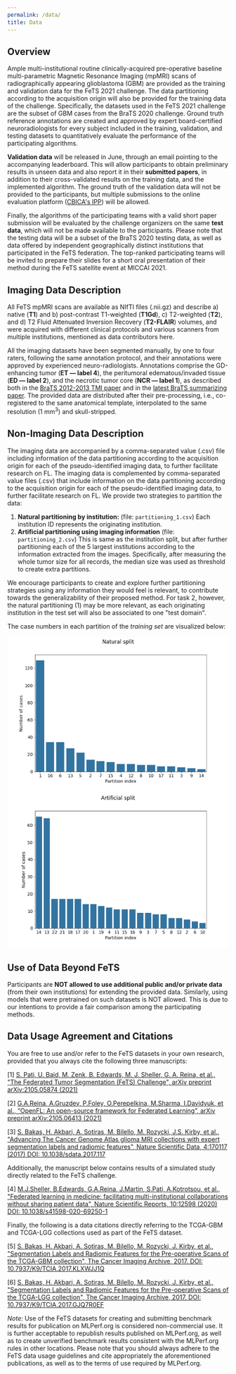 ```yaml
---
permalink: /data/
title: Data
---
```


## Overview

Ample multi-institutional routine clinically-acquired pre-operative baseline multi-parametric Magnetic Resonance Imaging (mpMRI) scans of radiographically appearing glioblastoma (GBM) are provided as the training and validation data for the FeTS 2021 challenge. The data partitioning according to the acquisition origin will also be provided for the training data of the challenge. Specifically, the datasets used in the FeTS 2021 challenge are the subset of GBM cases from the BraTS 2020 challenge. Ground truth reference annotations are created and approved by expert board-certified neuroradiologists for every subject included in the training, validation, and testing datasets to quantitatively evaluate the performance of the participating algorithms.

**Validation data** will be released in June, through an email pointing to the accompanying leaderboard. This will allow participants to obtain preliminary results in unseen data and also report it in their **submitted papers**, in addition to their cross-validated results on the training data, and the implemented algorithm. The ground truth of the validation data will not be provided to the participants, but multiple submissions to the online evaluation platform ([CBICA's IPP](https://ipp.cbica.upenn.edu/)) will be allowed.

Finally, the algorithms of the participating teams with a valid short paper submission will be evaluated by the challenge organizers on the same **test data**, which will not be made available to the participants. Please note that the testing data will be a subset of the BraTS 2020 testing data, as well as data offered by independent geographically distinct institutions that participated in the FeTS federation. The top-ranked participating teams will be invited to prepare their slides for a short oral presentation of their method during the FeTS satellite event at MICCAI 2021.

## Imaging Data Description

All FeTS mpMRI scans are available as NIfTI files (.nii.gz) and describe a) native (**T1**) and b) post-contrast T1-weighted (**T1Gd**), c) T2-weighted (**T2**), and d) T2 Fluid Attenuated Inversion Recovery (**T2-FLAIR**) volumes, and were acquired with different clinical protocols and various scanners from multiple institutions, mentioned as data contributors here.

All the imaging datasets have been segmented manually, by one to four raters, following the same annotation protocol, and their annotations were approved by experienced neuro-radiologists. Annotations comprise the GD-enhancing tumor (**ET — label 4**), the peritumoral edematous/invaded tissue (**ED — label 2**), and the necrotic tumor core (**NCR — label 1**), as described both in the [BraTS 2012-2013 TMI paper](http://dx.doi.org/10.1109/TMI.2014.2377694) and in the [latest BraTS summarizing paper](https://arxiv.org/abs/1811.02629). The provided data are distributed after their pre-processing, i.e., co-registered to the same anatomical template, interpolated to the same resolution (1 mm<sup>3</sup>) and skull-stripped.

## Non-Imaging Data Description

The imaging data are accompanied by a comma-separated value (.csv) file including information of the data partitioning according to the acquisition origin for each of the pseudo-identified imaging data, to further facilitate research on FL.
The imaging data is complemented by comma-separated value files (.csv) that include information on the data partitioning according to the acquisition origin for each of the pseudo-identified imaging data, to further facilitate research on FL. We provide two strategies to partition the data:

1. **Natural partitioning by institution:** (file: `partitioning_1.csv`) Each institution ID represents the originating institution.
2. **Artificial partitioning using imaging information** (file: `partitioning_2.csv`) This is same as the institution split, but after further partitioning each of the 5 largest institutions according to the information extracted from the images. Specifically, after measuring the whole tumor size for all records, the median size was used as threshold to create extra partitions.

We encourage participants to create and explore further partitioning strategies using any information they would feel is relevant, to contribute towards the generalizability of their proposed method. For task 2, however, the natural partitioning (1) may be more relevant, as each originating institution in the test set will also be associated to one "test domain".

The case numbers in each partition of the *training set* are visualized below:

<!-- Furthermore, since FeTS leverages the BraTS 2020 data, information on the overall survival (OS), defined in days, are included in a csv file with correspondences to the pseudo-identifiers of the imaging data. The .csv file also includes the age of patients, as well as the resection status. Note that all these data are complementary and not required for the FeTS challenge. -->

![natural partitioning](../img/partition_natural.png)
![artificial partitioning](../img/partition_tumorsize.png)

## Use of Data Beyond FeTS

Participants are **NOT allowed to use additional public and/or private data** (from their own institutions) for extending the provided data. Similarly, using models that were pretrained on such datasets is NOT allowed. This is due to our intentions to provide a fair comparison among the participating methods.

## Data Usage Agreement and Citations

You are free to use and/or refer to the FeTS datasets in your own research, provided that you always cite the following three manuscripts:

\[1\] [S. Pati, U. Baid, M. Zenk, B. Edwards, M. J. Sheller, G. A. Reina, et al., "The Federated Tumor Segmentation (FeTS) Challenge", arXiv preprint arXiv:2105.05874 (2021)](https://arxiv.org/abs/2105.05874)

\[2\] [G.A.Reina, A.Gruzdev, P.Foley, O.Perepelkina, M.Sharma, I.Davidyuk, et al., “OpenFL: An open-source framework for Federated Learning”, arXiv preprint arXiv:2105.06413 (2021)](https://arxiv.org/abs/2105.06413)

\[3\] [S. Bakas, H. Akbari, A. Sotiras, M. Bilello, M. Rozycki, J.S. Kirby, et al., "Advancing The Cancer Genome Atlas glioma MRI collections with expert segmentation labels and radiomic features", Nature Scientific Data, 4:170117 (2017) DOI: 10.1038/sdata.2017.117](https://www.ncbi.nlm.nih.gov/pubmed/28872634)

Additionally, the manuscript below contains results of a simulated study directly related to the FeTS challenge.

[4] [M.J.Sheller, B.Edwards, G.A.Reina, J.Martin, S.Pati, A.Kotrotsou, et al., "Federated learning in medicine: facilitating multi-institutional collaborations without sharing patient data", Nature Scientific Reports, 10:12598 (2020)   DOI: 10.1038/s41598-020-69250-1](https://www.nature.com/articles/s41598-020-69250-1)

Finally, the following is a data citations directly referring to the TCGA-GBM and TCGA-LGG collections used as part of the FeTS dataset.

[5] [S. Bakas, H. Akbari, A. Sotiras, M. Bilello, M. Rozycki, J. Kirby, et al., "Segmentation Labels and Radiomic Features for the Pre-operative Scans of the TCGA-GBM collection", The Cancer Imaging Archive, 2017. DOI: 10.7937/K9/TCIA.2017.KLXWJJ1Q](https://doi.org/10.7937/K9/TCIA.2017.KLXWJJ1Q)

[6] [S. Bakas, H. Akbari, A. Sotiras, M. Bilello, M. Rozycki, J. Kirby, et al., "Segmentation Labels and Radiomic Features for the Pre-operative Scans of the TCGA-LGG collection", The Cancer Imaging Archive, 2017. DOI: 10.7937/K9/TCIA.2017.GJQ7R0EF](https://doi.org/10.7937/K9/TCIA.2017.GJQ7R0EF)

*Note:* Use of the FeTS datasets for creating and submitting benchmark results for publication on MLPerf.org is considered non-commercial use. It is further acceptable to republish results published on MLPerf.org, as well as to create unverified benchmark results consistent with the MLPerf.org rules in other locations. Please note that you should always adhere to the FeTS data usage guidelines and cite appropriately the aforementioned publications, as well as to the terms of use required by MLPerf.org.
